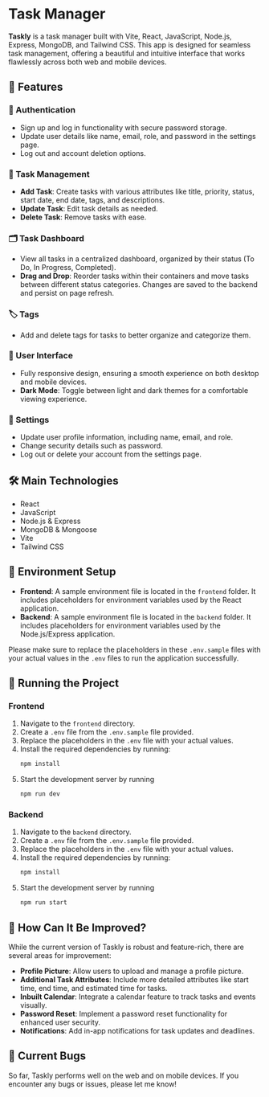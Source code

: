 # Task Manager

**Taskly** is a task manager built with Vite, React, JavaScript, Node.js, Express, MongoDB, and Tailwind CSS. This app is designed for seamless task management, offering a beautiful and intuitive interface that works flawlessly across both web and mobile devices.

## 🚀 Features

### 🔑 Authentication
- Sign up and log in functionality with secure password storage.
- Update user details like name, email, role, and password in the settings page.
- Log out and account deletion options.

### 📝 Task Management
- **Add Task**: Create tasks with various attributes like title, priority, status, start date, end date, tags, and descriptions.
- **Update Task**: Edit task details as needed.
- **Delete Task**: Remove tasks with ease.

### 🗂 Task Dashboard
- View all tasks in a centralized dashboard, organized by their status (To Do, In Progress, Completed).
- **Drag and Drop**: Reorder tasks within their containers and move tasks between different status categories. Changes are saved to the backend and persist on page refresh.

### 🏷 Tags
- Add and delete tags for tasks to better organize and categorize them.

### 🎨 User Interface
- Fully responsive design, ensuring a smooth experience on both desktop and mobile devices.
- **Dark Mode**: Toggle between light and dark themes for a comfortable viewing experience.

### 🔧 Settings
- Update user profile information, including name, email, and role.
- Change security details such as password.
- Log out or delete your account from the settings page.

## 🛠️ Main Technologies
- React
- JavaScript
- Node.js & Express
- MongoDB & Mongoose
- Vite
- Tailwind CSS

## 📁 Environment Setup
- **Frontend**: A sample environment file is located in the `frontend` folder. It includes placeholders for environment variables used by the React application.
- **Backend**: A sample environment file is located in the `backend` folder. It includes placeholders for environment variables used by the Node.js/Express application.

Please make sure to replace the placeholders in these `.env.sample` files with your actual values in the `.env` files to run the application successfully.

## 📁 Running the Project

### Frontend
1. Navigate to the `frontend` directory.
2. Create a `.env` file from the `.env.sample` file provided.
3. Replace the placeholders in the `.env` file with your actual values.
4. Install the required dependencies by running:
   ```bash
   npm install
5. Start the development server by running
   ```bash
   npm run dev

### Backend 
1. Navigate to the `backend` directory.
2. Create a `.env` file from the `.env.sample` file provided.
3. Replace the placeholders in the `.env` file with your actual values.
4. Install the required dependencies by running:
   ```bash
   npm install
5. Start the development server by running
   ```bash
   npm run start

## 🤔 How Can It Be Improved?
While the current version of Taskly is robust and feature-rich, there are several areas for improvement:
- **Profile Picture**: Allow users to upload and manage a profile picture.
- **Additional Task Attributes**: Include more detailed attributes like start time, end time, and estimated time for tasks.
- **Inbuilt Calendar**: Integrate a calendar feature to track tasks and events visually.
- **Password Reset**: Implement a password reset functionality for enhanced user security.
- **Notifications**: Add in-app notifications for task updates and deadlines.

## 🐛 Current Bugs
So far, Taskly performs well on the web and on mobile devices. If you encounter any bugs or issues, please let me know!

